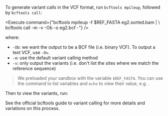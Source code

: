 <script>
import Link from "$components/Link.svelte";
import Execute from "$components/Execute.svelte";
</script>

To generate variant calls in the VCF format, run `bcftools mpileup`, followed by `bcftools call`:

<Execute command={"bcftools mpileup -f $REF_FASTA eg2.sorted.bam | \ bcftools call -m -v -Ob -o eg2.bcf -"} />

where:

- `-Ob`: we want the output to be a BCF file (i.e. binary VCF). To output a text VCF, use `-Ov`.
- `-m`: use the default variant calling method
- `-v`: only output the variants (i.e. don't list the sites where we match the reference sequence)

> We preloaded your sandbox with the variable `$REF_FASTA`. You can use the <Execute command="env" inline /> command to list variables and `echo` to view their value, e.g. <Execute command="echo $REF_FASTA" inline />.

Then to view the variants, run:

<Execute command="bcftools view eg2.bcf" />

See the official bcftools <Link href="http://samtools.github.io/bcftools/howtos/variant-calling.html">guide to variant calling</Link> for more details and variations on this process.
